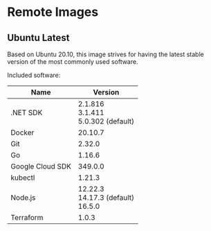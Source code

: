 # Remote Images

## Ubuntu Latest

Based on Ubuntu 20.10, this image strives for having the latest stable version of the most commonly used software.

Included software:

<!-- BEGIN GENERATED SECTION: ubuntu-latest -->

| Name | Version |
| ---- | ------- |
| .NET SDK | 2.1.816<br>3.1.411<br>5.0.302 (default) |
| Docker | 20.10.7 |
| Git | 2.32.0 |
| Go | 1.16.6 |
| Google Cloud SDK | 349.0.0 |
| kubectl | 1.21.3 |
| Node.js | 12.22.3<br>14.17.3 (default)<br>16.5.0 |
| Terraform | 1.0.3 |

<!-- END GENERATED SECTION: ubuntu-latest -->
